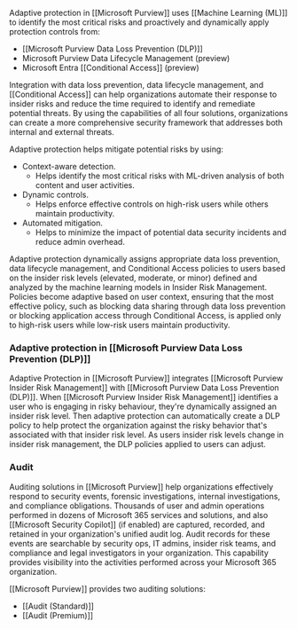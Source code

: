 Adaptive protection in [[Microsoft Purview]] uses [[Machine Learning (ML)]] to identify the most critical risks and proactively and dynamically apply protection controls from:

- [[Microsoft Purview Data Loss Prevention (DLP)]]
- Microsoft Purview Data Lifecycle Management (preview)
- Microsoft Entra [[Conditional Access]] (preview)

Integration with data loss prevention, data lifecycle management, and [[Conditional Access]] can help organizations automate their response to insider risks and reduce the time required to identify and remediate potential threats. By using the capabilities of all four solutions, organizations can create a more comprehensive security framework that addresses both internal and external threats.

Adaptive protection helps mitigate potential risks by using:
- Context-aware detection. 
	- Helps identify the most critical risks with ML-driven analysis of both content and user activities.
- Dynamic controls. 
	- Helps enforce effective controls on high-risk users while others maintain productivity.
- Automated mitigation. 
	- Helps to minimize the impact of potential data security incidents and reduce admin overhead.

Adaptive protection dynamically assigns appropriate data loss prevention, data lifecycle management, and Conditional Access policies to users based on the insider risk levels (elevated, moderate, or minor) defined and analyzed by the machine learning models in Insider Risk Management. Policies become adaptive based on user context, ensuring that the most effective policy, such as blocking data sharing through data loss prevention or blocking application access through Conditional Access, is applied only to high-risk users while low-risk users maintain productivity.
### Adaptive protection in [[Microsoft Purview Data Loss Prevention (DLP)]]
Adaptive Protection in [[Microsoft Purview]] integrates [[Microsoft Purview Insider Risk Management]] with [[Microsoft Purview Data Loss Prevention (DLP)]]. When [[Microsoft Purview Insider Risk Management]] identifies a user who is engaging in risky behaviour, they're dynamically assigned an insider risk level. Then adaptive protection can automatically create a DLP policy to help protect the organization against the risky behavior that's associated with that insider risk level. As users insider risk levels change in insider risk management, the DLP policies applied to users can adjust.
### Audit
Auditing solutions in [[Microsoft Purview]] help organizations effectively respond to security events, forensic investigations, internal investigations, and compliance obligations. Thousands of user and admin operations performed in dozens of Microsoft 365 services and solutions, and also [[Microsoft Security Copilot]] (if enabled) are captured, recorded, and retained in your organization's unified audit log. Audit records for these events are searchable by security ops, IT admins, insider risk teams, and compliance and legal investigators in your organization. This capability provides visibility into the activities performed across your Microsoft 365 organization.

[[Microsoft Purview]] provides two auditing solutions:
- [[Audit (Standard)]]
- [[Audit (Premium)]]
